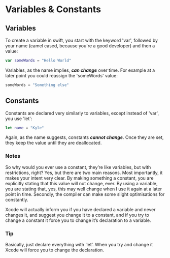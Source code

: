 # Variables & Constants

## Variables

To create a variable in swift, you start with the keyword 'var', followed by your name (camel cased, because you're a good developer) and then a value:

```swift
var someWords = "Hello World"
```

Variables, as the name implies, ***can change*** over time. For example at a later point you could reassign the 'someWords' value:

```swift
someWords = "Something else"
```

## Constants

Constants are declared very similarly to variables, except instead of 'var', you use 'let':

```swift
let name = "Kyle"
```

Again, as the name suggests, constants ***cannot change***. Once they are set, they keep the value until they are deallocated.

### Notes

So why would you ever use a constant, they’re like variables, but with restrictions, right? Yes, but there are two main reasons. Most importantly, it makes your intent very clear. By making something a constant, you are explicitly stating that this value will not change, ever. By using a variable, you are stating that, yes, this may well change when I use it again at a later point in time. Secondly, the compiler can make some slight optimisations for constantly.

Xcode will actually inform you if you have declared a variable and never changes it, and suggest you change it to a constant, and if you try to change a constant it force you to change it’s declaration to a variable.

### Tip

Basically, just declare everything with ‘let’. When you try and change it Xcode will force you to change the declaration.